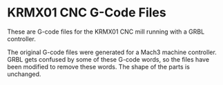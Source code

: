 KRMX01 CNC G-Code Files
=======================

These are G-code files for the KRMX01 CNC mill running with a GRBL controller.

The original G-code files were generated for a Mach3 machine controller.
GRBL gets confused by some of these G-code words, so the files have been modified to remove these words.
The shape of the parts is unchanged.
